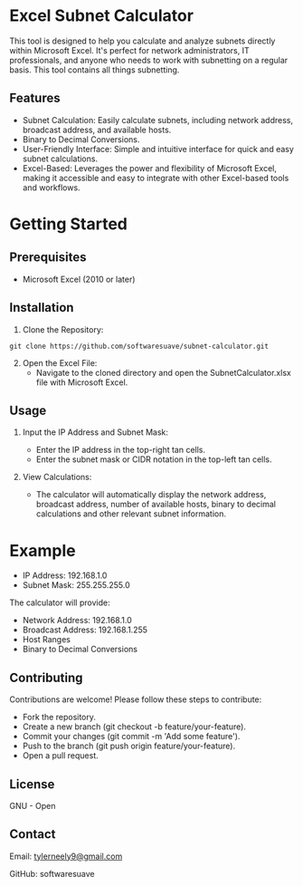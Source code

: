 # Excel Subnet Calculator

This tool is designed to help you calculate and analyze subnets directly within Microsoft Excel. It's perfect for network administrators, IT professionals, and anyone who needs to work with subnetting on a regular basis. This tool contains all things subnetting.

## Features

- Subnet Calculation: Easily calculate subnets, including network address, broadcast address, and available hosts.
- Binary to Decimal Conversions.
- User-Friendly Interface: Simple and intuitive interface for quick and easy subnet calculations.
- Excel-Based: Leverages the power and flexibility of Microsoft Excel, making it accessible and easy to integrate with other Excel-based tools and workflows.

# Getting Started


## Prerequisites

- Microsoft Excel (2010 or later)

## Installation
1. Clone the Repository: 
```
git clone https://github.com/softwaresuave/subnet-calculator.git
```
2. Open the Excel File: 
	- Navigate to the cloned directory and open the SubnetCalculator.xlsx file with Microsoft Excel.

## Usage

1. Input the IP Address and Subnet Mask:
	- Enter the IP address in the top-right tan cells.
	- Enter the subnet mask or CIDR notation in the 		top-left tan cells.

2. View Calculations:
	- The calculator will automatically display the network address, broadcast address, number of available hosts, binary to decimal calculations and other relevant subnet information.
# Example

- IP Address: 192.168.1.0
- Subnet Mask: 255.255.255.0

The calculator will provide:

- Network Address: 192.168.1.0
- Broadcast Address: 192.168.1.255
- Host Ranges
- Binary to Decimal Conversions

## Contributing

Contributions are welcome! Please follow these steps to contribute:

- Fork the repository.
- Create a new branch (git checkout -b feature/your-feature).
- Commit your changes (git commit -m 'Add some feature').
- Push to the branch (git push origin feature/your-feature).
- Open a pull request.

## License

GNU - Open

## Contact

Email: tylerneely9@gmail.com

GitHub: softwaresuave
